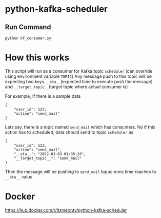 # python-kafka-scheduler

## Run Command
```
python kf_consumer.py
```
# How this works

This script will run as a consumer for Kafka topic `scheduler` (can override using environment variable `TOPIC`)
Any message push to this topic will be expecting two keys `__eta__`(expected time to execute push the message) and `__target_topic__`(target topic where actual consumer is)


For example, If there is a sample data 
```
{
    "user_id": 123,
    "action": "send_mail"
}
```
Lets say, there is a topic named `send_mail` which has consumers. 
No if this action has to scheduled, data should send to topic `scheduler` as
```
{
    "user_id": 123,
    "action": "send_mail",
    "__eta__": "2022-01-03 01:35:28",
    "__target_topic__": "send_mail"
}
```
Then the message will be pushing to `send_mail` topuc once time reaches to `__eta__` value

# Docker
https://hub.docker.com/r/itzmeontv/python-kafka-scheduler

